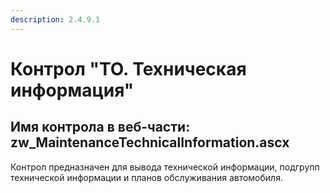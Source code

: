 ```yaml
---
description: 2.4.9.1
---
```


# Контрол "ТО. Техническая информация"

## Имя контрола в веб-части: zw\_MaintenanceTechnicalInformation.ascx

Контрол предназначен для вывода технической информации, подгрупп технической информации и планов обслуживания автомобиля.

